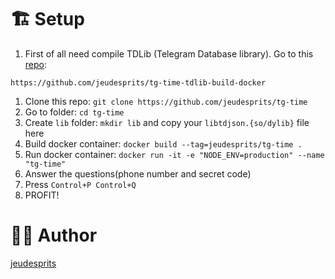 # 🏗 Setup
1. First of all need compile TDLib (Telegram Database library). Go to this [repo](https://github.com/jeudesprits/tg-time-tdlib-build-docker): 
```
https://github.com/jeudesprits/tg-time-tdlib-build-docker
```
1. Clone this repo: `git clone https://github.com/jeudesprits/tg-time`
2. Go to folder: `cd tg-time`
3. Create `lib` folder: `mkdir lib` and copy your `libtdjson.{so/dylib}` file here
4. Build docker container: `docker build --tag=jeudesprits/tg-time .`
5. Run docker container: `docker run -it -e "NODE_ENV=production" --name "tg-time"`
6. Answer the questions(phone number and secret code)
7. Press `Control+P Control+Q`
8. PROFIT!

# 👨‍💻 Author 
[jeudesprits](https://t.me/jeudesprits)
